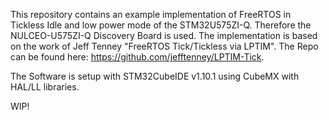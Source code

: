 This repository contains an example implementation of FreeRTOS in Tickless Idle and low power mode of the STM32U575ZI-Q. Therefore the NULCEO-U575ZI-Q Discovery Board is used.
The implementation is based on the work of Jeff Tenney "FreeRTOS Tick/Tickless via LPTIM". The Repo can be found here: https://github.com/jefftenney/LPTIM-Tick.

The Software is setup with STM32CubeIDE v1.10.1 using CubeMX with HAL/LL libraries.

WIP!